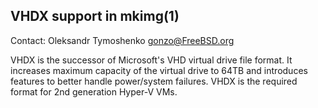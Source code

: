 ## VHDX support in mkimg(1) ##

Contact: Oleksandr Tymoshenko <gonzo@FreeBSD.org>

VHDX is the successor of Microsoft's VHD virtual drive file format. It
increases maximum capacity of the virtual drive to 64TB and introduces features
to better handle power/system failures. VHDX is the required format for 2nd
generation Hyper-V VMs.
